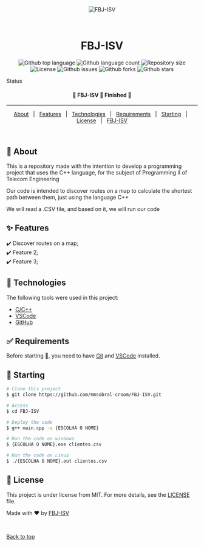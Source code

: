 <div align="center" id="top"> 
  <img src="./.github/app.gif" alt="FBJ-ISV" />

  &#xa0;

</div>

<h1 align="center">FBJ-ISV</h1>

<p align="center">
  <img alt="Github top language" src="https://img.shields.io/github/languages/top/mmsobral-croom/FBJ-ISV?color=56BEB8">

  <img alt="Github language count" src="https://img.shields.io/github/languages/count/mmsobral-croom/FBJ-ISV?color=56BEB8">

  <img alt="Repository size" src="https://img.shields.io/github/repo-size/mmsobral-croom/FBJ-ISV?color=56BEB8">

  <img alt="License" src="https://img.shields.io/github/license/mmsobral-croom/FBJ-ISV?color=56BEB8">

   <img alt="Github issues" src="https://img.shields.io/github/issues/mmsobral-croom/FBJ-ISV?color=56BEB8" /> 

   <img alt="Github forks" src="https://img.shields.io/github/forks/mmsobral-croom/FBJ-ISV?color=56BEB8" /> 

   <img alt="Github stars" src="https://img.shields.io/github/stars/mmsobral-croom/FBJ-ISV?color=56BEB8" /> 
</p>

 Status 

 <h4 align="center"> 
	🚧  FBJ-ISV 🚀 Finished  🚧
</h4> 

<hr> 

<p align="center">
  <a href="#dart-about">About</a> &#xa0; | &#xa0; 
  <a href="#sparkles-features">Features</a> &#xa0; | &#xa0;
  <a href="#rocket-technologies">Technologies</a> &#xa0; | &#xa0;
  <a href="#white_check_mark-requirements">Requirements</a> &#xa0; | &#xa0;
  <a href="#checkered_flag-starting">Starting</a> &#xa0; | &#xa0;
  <a href="#memo-license">License</a> &#xa0; | &#xa0;
  <a href="https://github.com/mmsobral-croom/FBJ-ISV.git" target="_blank">FBJ-ISV</a>
</p>

<br>

## :dart: About ##

This is a repository made with the intention to develop a programming project that uses the C++ language, for the subject of Programming II of Telecom Engineering

Our code is intended to discover routes on a map to calculate the shortest path between them, just using the language C++

We will read a .CSV file, and based on it, we will run our code

## :sparkles: Features ##

:heavy_check_mark: Discover routes on a map;\
:heavy_check_mark: Feature 2;\
:heavy_check_mark: Feature 3;

## :rocket: Technologies ##

The following tools were used in this project:

- [C/C++](http://www.cplusplus.org/)
- [VSCode](https://code.visualstudio.com/)
- [GitHub](https://github.com/)

## :white_check_mark: Requirements ##

Before starting :checkered_flag:, you need to have [Git](https://git-scm.com) and [VSCode](https://code.visualstudio.com/) installed.

## :checkered_flag: Starting ##

```bash
# Clone this project
$ git clone https://github.com/mmsobral-croom/FBJ-ISV.git

# Access
$ cd FBJ-ISV

# Deploy the code
$ g++ main.cpp -o {ESCOLHA O NOME}

# Run the code on windows
$ {ESCOLHA O NOME}.exe clientes.csv

# Run the code on Linux
$ ./{ESCOLHA O NOME}.out clientes.csv

```

## :memo: License ##

This project is under license from MIT. For more details, see the [LICENSE](LICENSE.md) file.


Made with :heart: by <a href="https://github.com/mmsobral-croom/FBJ-ISV.git" target="_blank">FBJ-ISV</a>

&#xa0;

<a href="#top">Back to top</a>
